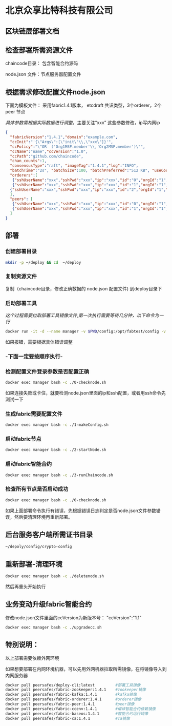 # 北京众享比特科技有限公司

## 区块链层部署文档

## 检查部署所需资源文件

chaincode目录： 包含智能合约源码

node.json 文件：节点服务器配置文件

## 根据需求修改配置文件node.json

下面为模板文件： 采用fabric1.4.1版本， etcdraft 共识类型，3个orderer，2个peer 节点

*具体参数需根据实际数据进行调整*，主要关注“xxx” 这些参数修改，ip写内网ip

```json
{
  "fabricVersion":"1.4.1","domain":"example.com",
  "ccInit":"'{\"Args\":[\"init\"\\,\"xxx\"]}'",
  "ccPolicy":"\"OR  ('Org1MSP.member'\\,'Org2MSP.member')\"",
  "ccName":"name","ccVersion":"1.0",
  "ccPath":"github.com/chaincode",
  "chan_counts":1,
  "consensusType":"raft", "imageTag":"1.4.1","log":"INFO",
  "batchTime":"2s", "batchSize":100, "batchPreferred":"512 KB", "useCouchdb":"false",
  "orderers":[
   {"sshUserName":"xxx","sshPwd":"xxx","ip":"xxx","id":"0","orgId":"1","ports":["7050:7050"]},
   {"sshUserName":"xxx","sshPwd":"xxx","ip":"xxx","id":"1","orgId":"1","ports":["7050:7050"]},
  {"sshUserName":"xxx","sshPwd":"xxx","ip":"xxx","id":"2","orgId":"1","ports":["7050:7050"]}
  ],
  "peers": [
   {"sshUserName":"xxx","sshPwd":"xxx","ip":"xxx","id":"0","orgId":"1","ports":["7051:7051"]},
   {"sshUserName":"xxx","sshPwd":"xxx","ip":"xxx","id":"1","orgId":"1","ports":["7051:7051"]}
  ]
}

```

## 部署

### 创建部署目录

```bash
mkdir -p ~/deploy && cd  ~/deploy
```

### 复制资源文件 

复制（chaincode目录，修改正确数据的 node.json 配置文件) 到deploy目录下

### 启动部署工具

*这个过程需要拉取部署工具镜像文件,第一次执行需要等待几分钟，以下命令为一行*

```bash
docker run -it -d --name manager -v $PWD/config:/opt/fabtest/config -v $PWD/node.json:/opt/fabtest/data/node.json -v $PWD/chaincode:/opt/gopath/src/github.com/peersafe/aiwan/fabric/chaincode peersafes/deploy-cli:latest
```

如果报错，需要根据具体错误调整

### -下面一定要按顺序执行-

### 检测配置文件登录参数是否配置正确

```bash
docker exec manager bash -c ./0-checknode.sh
```

如果连接失败或卡住，就要检测node.json里面的ip和ssh配置，或者用ssh命令先测试一下

### 生成fabric需要配置文件

```bash
docker exec manager bash -c ./1-makeConfig.sh
```

### 启动fabric节点

```bash
docker exec manager bash -c ./2-startNode.sh
```

### 启动fabric智能合约

```bash
docker exec manager bash -c ./3-runChaincode.sh
```

### 检查所有节点是否启动成功

```bash
docker exec manager bash -c ./0-checknode.sh
```



如果上面部署命令执行有错误，先根据错误日志判定是否node.json文件参数错误，然后要清理环境再重新部署。



## 后台服务客户端所需证书目录

```bash
~/depoly/config/crypto-config
```

## 重新部署-清理环境

```bash
docker exec manager bash -c ./deletenode.sh
```

然后再重头开始执行

## 业务变动升级fabric智能合约

修改node.json文件里面的ccVersion为新版本号：  "ccVersion":"1.1"

```bash
docker exec manager bash -c ./upgradecc.sh
```

### 

## 特别说明：

以上部署需要依赖外网环境

如果想要部署在内网环境机器，可以先用外网机器拉取所需镜像，在将镜像导入到内网服务器

```bash
docker pull peersafes/deploy-cli:latest   		#部署工具镜像
docker pull peersafes/fabric-zookeeper:1.4.1	#zookeeper镜像
docker pull peersafes/fabric-kafka:1.4.1		#kafka镜像
docker pull peersafes/fabric-orderer:1.4.1		#orderer镜像
docker pull peersafes/fabric-peer:1.4.1			#peer镜像
docker pull peersafes/fabric-ccenv:1.4.1		#编译智能合约依赖镜像
docker pull peersafes/fabric-baseos:1.4.1		#智能合约运行镜像
docker pull peersafes/fabric-ca:1.4.1			#ca镜像
```



